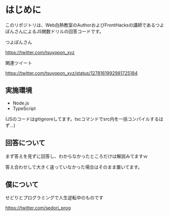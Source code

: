 # はじめに
このリポジトリは、Web白熱教室のAuthorおよびFrontHacksの講師であるつよぽんさんによるJS関数ドリルの回答コードです。

つよぽんさん

https://twitter.com/tsuyopon_xyz

関連ツイート

https://twitter.com/tsuyopon_xyz/status/1278161992981725184

## 実施環境
- Node.js
- TypeScript

(JSのコードはgitignoreしてます。tscコマンドでsrc内を一括コンパイルするはず…)

## 回答について
まず答えを見ずに回答し、わからなかったところだけは解説みてますｗ

答え合わせして大きく違っていなかった場合はそのまま置いてます。

## 僕について

せどりとプログラミングで人生逆転中のものです

https://twitter.com/sedori_prog
